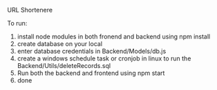 URL Shortenere

To run: 
1) install node modules in both fronend and backend using npm install
2) create database on your local
3) enter database credentials in Backend/Models/db.js
4) create a windows schedule task or cronjob in linux to run the Backend/Utils/deleteRecords.sql
5) Run both the backend and frontend using npm start
6) done
